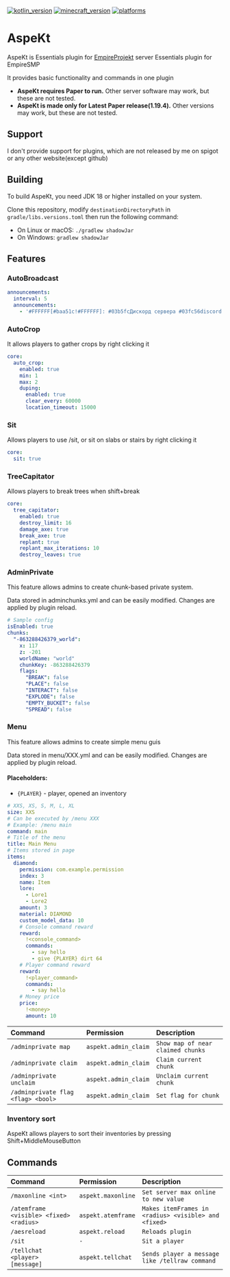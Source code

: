 [![kotlin_version](https://img.shields.io/badge/kotlin-1.9.0-blueviolet?style=flat-square)](https://github.com/Astra-Interactive/AstraLibs)
[![minecraft_version](https://img.shields.io/badge/minecraft-1.20-green?style=flat-square)](https://github.com/Astra-Interactive/AstraLibs)
[![platforms](https://img.shields.io/badge/platform-spigot-blue?style=flat-square)](https://github.com/Astra-Interactive/AstraLibs)

# AspeKt

AspeKt is Essentials plugin for [EmpireProjekt](https://EmpireProjekt.ru) server
Essentials plugin for EmpireSMP

It provides basic functionality and commands in one plugin

* **AspeKt requires Paper to run.** Other server software may work, but these are not tested.
* **AspeKt is made only for Latest Paper release(1.19.4).** Other versions may work, but these are not tested.

## Support

I don't provide support for plugins, which are not released by me on spigot or any other website(except github)

## Building

To build AspeKt, you need JDK 18 or higher installed on your system.

Clone this repository, modify `destinationDirectoryPath` in `gradle/libs.versions.toml` then run the following command:

* On Linux or macOS: `./gradlew shadowJar`
* On Windows: `gradlew shadowJar`

## Features

### AutoBroadcast

```yaml
announcements:
  interval: 5
  announcements:
    - '#FFFFFF[#baa51c!#FFFFFF]: #03b5fcДискорд сервера #03fc56discord.gg/Gwukdr8'
```

### AutoCrop

It allows players to gather crops by right clicking it

```yaml
core:
  auto_crop:
    enabled: true
    min: 1
    max: 2
    duping:
      enabled: true
      clear_every: 60000
      location_timeout: 15000
```

### Sit

Allows players to use /sit, or sit on slabs or stairs by right clicking it

```yaml
core:
  sit: true
```

### TreeCapitator

Allows players to break trees when shift+break

```yaml
core:
  tree_capitator:
    enabled: true
    destroy_limit: 16
    damage_axe: true
    break_axe: true
    replant: true
    replant_max_iterations: 10
    destroy_leaves: true
```

### AdminPrivate

This feature allows admins to create chunk-based private system.

Data stored in adminchunks.yml and can be easily modified. Changes are applied by plugin reload.

```yaml
# Sample config
isEnabled: true
chunks:
  "-863288426379_world":
    x: 117
    z: -201
    worldName: "world"
    chunkKey: -863288426379
    flags:
      "BREAK": false
      "PLACE": false
      "INTERACT": false
      "EXPLODE": false
      "EMPTY_BUCKET": false
      "SPREAD": false
```

### Menu

This feature allows admins to create simple menu guis

Data stored in menu/XXX.yml and can be easily modified. Changes are applied by plugin reload.

#### Placeholders:

- `{PLAYER}` - player, opened an inventory 

```yaml
# XXS, XS, S, M, L, XL
size: XXS
# Can be executed by /menu XXX
# Example: /menu main
command: main
# Title of the menu
title: Main Menu
# Items stored in page
items:
  diamond:
    permission: com.example.permission
    index: 3
    name: Item
    lore:
      - Lore1
      - Lore2
    amount: 3
    material: DIAMOND
    custom_model_data: 10
    # Console command reward
    reward:
      !<console_command>
      commands:
        - say hello
        - give {PLAYER} dirt 64
    # Player command reward
    reward:
      !<player_command>
      commands:
        - say hello
    # Money price         
    price:
      !<money>
      amount: 10
```

| Command                            | Permission           | Description                       |
|:-----------------------------------|:---------------------|:----------------------------------|
| `/adminprivate map`                | `aspekt.admin_claim` | `Show map of near claimed chunks` |
| `/adminprivate claim`              | `aspekt.admin_claim` | `Claim current chunk`             |
| `/adminprivate unclaim`            | `aspekt.admin_claim` | `Unclaim current chunk`           |
| `/adminprivate flag <flag> <bool>` | `aspekt.admin_claim` | `Set flag for chunk`              |

### Inventory sort

AspeKt allows players to sort their inventories by pressing Shift+MiddleMouseButton

## Commands

| Command                                 | Permission         | Description                                          |
|:----------------------------------------|:-------------------|:-----------------------------------------------------|
| `/maxonline <int>`                      | `aspekt.maxonline` | `Set server max online to new value`                 |
| `/atemframe <visible> <fixed> <radius>` | `aspekt.atemframe` | `Makes itemFrames in <radius> <visible> and <fixed>` |
| `/aesreload`                            | `aspekt.reload`    | `Reloads plugin`                                     |
| `/sit`                                  | `-`                | `Sit a player`                                       |
| `/tellchat <player> [message]`          | `aspekt.tellchat`  | `Sends player a message like /tellraw command`       |
